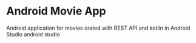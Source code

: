 # Android Movie App 
 Android application for movies crated with REST API and kotlin in Android Studio android studio 
